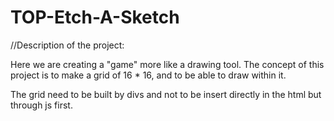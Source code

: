 # TOP-Etch-A-Sketch
//Description of the project: 

Here we are creating a "game" more like a drawing tool.
The concept of this project is to make a grid of 16 * 16, and to be able to draw within it.

The grid need to be built by divs and not to be insert directly in the html but through js first.
